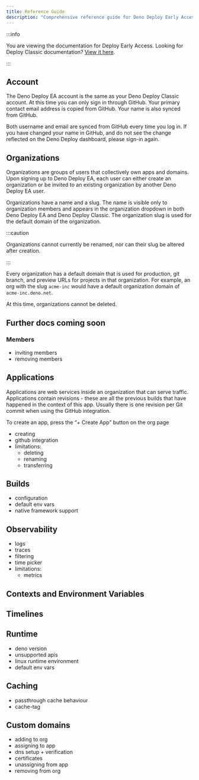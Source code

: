 ```yaml
---
title: Reference Guide
description: "Comprehensive reference guide for Deno Deploy Early Access covering accounts, organizations, applications, builds, observability, environments, and custom domains."
---
```



:::info

You are viewing the documentation for Deploy Early Access. Looking for Deploy
Classic documentation? [View it here](/deploy/).

:::


## Account

The Deno Deploy EA account is the same as your Deno Deploy Classic account. At
this time you can only sign in through GitHub. Your primary contact email
address is copied from GitHub. Your name is also synced from GitHub.

Both username and email are synced from GitHub every time you log in. If you
have changed your name in GitHub, and do not see the change reflected on the
Deno Deploy dashboard, please sign-in again.

## Organizations

Organizations are groups of users that collectively own apps and domains. Upon
signing up to Deno Deploy EA, each user can either create an organization or be
invited to an existing organization by another Deno Deploy EA user.

Organizations have a name and a slug. The name is visible only to organization
members and appears in the organization dropdown in both Deno Deploy EA and Deno
Deploy Classic. The organization slug is used for the default domain of the
organization.

:::caution

Organizations cannot currently be renamed, nor can their slug be altered after
creation.

:::

Every organization has a default domain that is used for production, git branch,
and preview URLs for projects in that organization. For example, an org with the
slug `acme-inc` would have a default organization domain of `acme-inc.deno.net`.

At this time, organizations cannot be deleted.

## Further docs coming soon

### Members

- inviting members
- removing members

## Applications

Applications are web services inside an organization that can serve traffic.
Applications contain revisions - these are all the previous builds that have
happened in the context of this app. Usually there is one revision per Git
commit when using the GitHub integration.

To create an app, press the “+ Create App” button on the org page

- creating
- github integration
- limitations:
  - deleting
  - renaming
  - transferring

## Builds

- configuration
- default env vars
- native framework support

## Observability

- logs
- traces
- filtering
- time picker
- limitations:
  - metrics

## Contexts and Environment Variables

## Timelines

## Runtime

- deno version
- unsupported apis
- linux runtime environment
- default env vars

## Caching

- passthrough cache behaviour
- cache-tag

## Custom domains

- adding to org
- assigning to app
- dns setup + verification
- certificates
- unassigning from app
- removing from org

